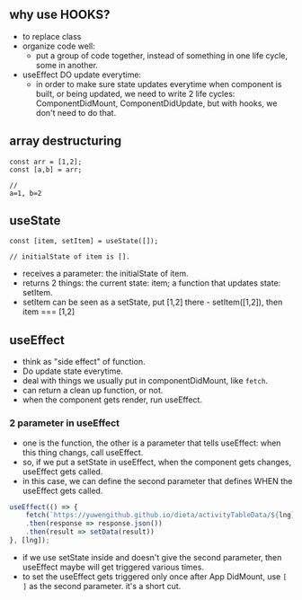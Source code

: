 ## why use HOOKS?
- to replace class
- organize code well:
  - put a group of code together, instead of something in one life cycle, some in another.
- useEffect DO update everytime:
  - in order to make sure state updates everytime when component is built, or being updated, we need to write 2 life cycles: ComponentDidMount, ComponentDidUpdate, but with hooks, we don't need to do that.

## array destructuring
```
const arr = [1,2];
const [a,b] = arr;

//
a=1, b=2
```

## useState
```
const [item, setItem] = useState([]);

// initialState of item is [].
```
- receives a parameter: the initialState of item.
- returns 2 things: the current state: item;  a function that updates state: setItem.
- setItem can be seen as a setState, put [1,2] there - setItem([1,2]), then item === [1,2]

## useEffect
- think as "side effect" of function.
- Do update state everytime.
- deal with things we usually put in componentDidMount, like ```fetch```.
- can return a clean up function, or not.
- when the component gets render, run useEffect.

### 2 parameter in useEffect
- one is the function, the other is a parameter that tells useEffect: when this thing changs, call useEffect.
- so, if we put a setState in useEffect, when the component gets changes, useEffect gets called.
- in this case, we can define the second parameter that defines WHEN the useEffect gets called.
```js
useEffect(() => {
    fetch(`https://yuwengithub.github.io/dieta/activityTableData/${lng}.json`)
    .then(response => response.json())
    .then(result => setData(result))
}, [lng]);
``` 
- if we use setState inside and doesn't give the second parameter, then useEffect maybe will get triggered various times.
- to set the useEffect gets triggered only once after App DidMount, use ```[  ]``` as the second parameter. it's a short cut.






